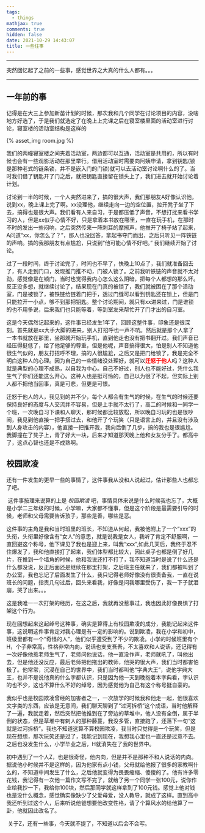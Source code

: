 ```yaml
---
tags:
  - things
mathjax: true
comments: true
hidden: false
date: 2021-10-29 14:43:07
title: 一些往事
---
```

***
突然回忆起了之前的一些事，感觉世界之大真的什么人都有。。。 <!-- more -->
***

## 一年前的事
​		记得是在大三上参加新苗计划的时候，那次我和几个同学在讨论项目的内容，没啥地方好选了，于是我们就选定了在晚上上完课之后在寝室楼里面的活动室进行讨论，寝室楼的活动室结构是这样的

{% asset_img room.jpg %}

​		我们的两幢寝室楼之间夹着活动室，两边都可以互通，活动室是共用的，所以有时候也会有一些观影活动在那里举行。借用活动室时需要向阿姨申请，拿到钥匙(锁是那种老式的链条锁，并不是嵌入门的门锁)就可以去活动室讨论啊什么的了。当时我们借了钥匙开了门之后，就把钥匙直接留在锁头上了，我们进去就开始讨论着计划。

​		讨论到一半的时候，一个人突然进来了，搞的很大声，我们那朋友A好像认识他，说到xx，晚上课上完了啊。xx没理他，继续走向一边的空位置，拉开凳子坐了下去，搞得也是很大声。我们看有人来自习，于是都压低了声音，不想打扰来看书学习的人，但是xx似乎心情不好，只是拿着本书放在哪里，一直在玩手机，在那时不时的发出一些闷响，之后突然传来一阵刺耳的摩擦声，他推开了椅子站了起来，A问道“xx，你怎么了？”，那人也没回答，拿起书夺门而出，之后只听见一阵铁链的声响。搞的我那朋友有点尴尬，只说到“他可能心情不好吧。” 我们继续开始了讨论。

​		过了一段时间，终于讨论完了，时间也不早了，快晚上10点了，我们就准备回去了，有人走到门口，发现推门推不动，门被人锁了。之前我听铁链的声音就不太对劲，感觉像是在锁门，当时也觉得我内心怎么这么阴暗，把每个人都想的那么坏。反正没多想，就继续讨论了，结果现在门真的被锁了，我们就被困在了那个活动室，门是被锁了，被铁链给链着门把手，透过门缝可以看到钥匙还在锁上，但是门只能拉开一小点，够不到那把钥匙。整个讨论期间，就只有xx进来过，门是谁锁的也不用多说，后来我们也只能等着，等到室友来帮忙开了门才出的自习室。

​		这是今天偶然记起来的，这件事已经发生1年了，回顾这整件事，印象还是很深刻。首先就是xx大手大脚的进来，别人打招呼也一声不吭。然后就是那个人拿了一本书就放在那里，坐那就开始玩手机，直到他走也没有把书翻开过。我们声音已经压得挺低了，给了他足够的尊重，但是他呢，声音搞得很大，怕是别人不知道他很生气似的，朋友打招呼不理，搞的人很尴尬，之后又是把门给锁了，我是完全不明白这种人的心理。因为自己的一些情绪没处理好，就可以<font color='red'>**迁怒于他人**</font>吗？这种人就是典型的心理不成熟，以自我为中心。自己不好过，别人也不能好过，凭什么我生气了你们还能这么开心。这种人也是挺可怜的，自己以为很了不起，但实际上别人都不把他当回事，真是可悲，但更是可恨。

​		迁怒于他人的人，我见到的并不少，每个人都会有生气的时候，在生气的时候还要保持良好的态度与人交流并不容易，但是上手就不太行了，高二的时候和一同学一个班，一次晚自习下课和人聊天，那时候都比较放松，所以晚自习玩的也是很吵闹，我见到他直接一把手搭过去，和他开了个玩笑（只是语言上的，并且没有涉及到人身攻击的内容），他直接一把推开我，我向后倒了几步，搞的我也是很尴尬。我脚撞在了凳子上，青了好大一块，后来才知道那天晚上他和女友分手了。都高中了，这点心智也还是不成熟啊。



## 校园欺凌

​		还有一件发生的更早一些的事情了，这件事我从没和人说起过，估计那些人也都忘了吧。

​		这件事按理来说算的上是 *校园欺凌* 吧，事情具体来说是什么时候我也忘了，大概是小学二三年级的时候，小学嘛，大家都不懂事，但是这个阶段是最需要引导的时候，老师和父母需要告诉孩子，那些是善，哪些是恶。

​		这件事的主角是我和当时班里的班长，不知道从何起，我被他附上了一个“xxx”的头衔，头衔里好像含有“女人”的意思，就是说我是女人，我听了肯定不舒服啊，一直回避这个称号，他下课见了我也是迎上来，叫我“xxx”,如此几天后，我终于忍不住爆发了，我和他直接打了起来，我们体型都比较大，因此桌子也都是倒了好几片，在推到一个墙角的时候，他和我说还打不打了，我不知道当时是说了什么还是什么都没说，反正后面还是继续在那里打架，之后班主任就来了，我们都被叫到了办公室，我也忘记了后面发生了什么，我只记得老师好像没有很责备我，一直在说班长的问题，指责几句过后，回头来看我，好像是问我哪里受伤了，我一下子就泪崩，哭了出来。。。

​		这是我唯一一次打架的经历，在这之后，我就再没惹事过，我也因此好像畏惧了打架这个行为。

​		现在回想起来这起绰号这种事，确实是算得上有校园欺凌的成分，我能记起来这件事，这说明这件事肯定对我心理是有一定的影响的。说到欺凌，我在小学和初中，班级里都有一个“奇怪的人”，他们似乎遭受到了不少的欺凌。小学的时候班里有个H，个子非常高，性格非常内向，说话也支支吾吾，不太喜欢和人说话，还记得有一次好像他惹老师生气了，老师问他说话，他一直没作声，老师就吼了，叫他出去，但是他还没反应，最后老师把他拖出的教师，他哭的很大声，我们当时都害怕极了。他常常，沉浸在自己的世界中，我们当时都叫他“字典大王”，说他字典大王，也并不是说他真的什么字都认识，只是因为他一天到晚抱着本字典看，字认识的也不少，这也不算什么不好的绰号，因为感觉他为自己有这个称号挺自豪的。

​		我似乎也是校园欺凌曾经的加害者之一，一次放学的时候我和他走一起，他很喜欢文字类的东西，应该是无意间，我们聊天聊到了“过河拆桥”这个成语，当时他解释了一遍，我就走着，然后突然把他推到在了旁边的草堆中，他人没有全倒，属于半倒的状态，但是草堆中有剌人的那种藤蔓，我没多管，直接跑了，还落下一句“这就是过河拆桥”。我也不知道这算不算校园欺凌，我当时只觉得是一个玩笑，但是现在想想，那次玩笑还是过了，我能记到现在，我想我心里也一直还是过意不去。之后也没发生什么，小学毕业之后，H就消失在了我的世界中。

​		初中遇到了一个人Z，也是很奇怪，他内向，但是并不是那种不和人说话的内向。据说他小时候并不是这样的，因为他家有点小钱，父母就给他报了很多的家教啊什么的，不知道中间发生了什么，之后他就变得为畏畏缩缩、傻傻的了。他有许多零花钱，我记得有一次他一篇作文写不完了，就给了另一个同学一张100元，说你作业给我抄一下，我给你100块，然后那同学就这样拿到了100元钱。感觉上他对钱也是没什么概念，感觉确实像缺少了父爱母爱，没人教导，就成了这样。直到高中我还听到过这个人，后来听说他爸想要他改变性格，请了个算风水的给他算了一卦，他就因此改名了。

​	关于Z，还有一些事，今天就不提了，不知道以后会不会写。

